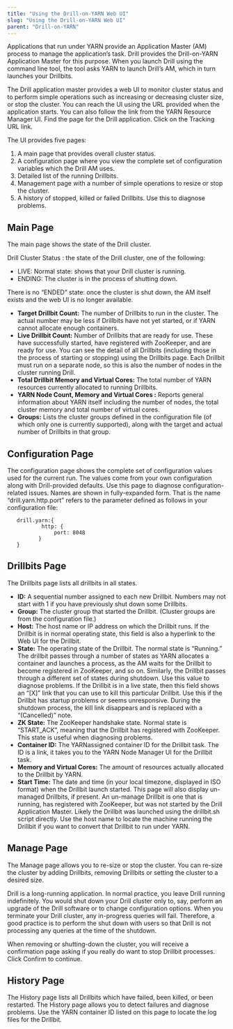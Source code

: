 ```yaml
---
title: "Using the Drill-on-YARN Web UI"
slug: "Using the Drill-on-YARN Web UI"
parent: "Drill-on-YARN"
---  
```


Applications that run under YARN provide an Application Master (AM) process to manage the
application’s task. Drill provides the Drill-on-YARN Application Master for this purpose. When
you launch Drill using the command line tool, the tool asks YARN to launch Drill’s AM, which in
turn launches your Drillbits.  

The Drill application master provides a web UI to monitor cluster status and to perform simple
operations such as increasing or decreasing cluster size, or stop the cluster. You can reach the UI using the URL provided when the application starts. You can also follow the link from the YARN Resource Manager UI. Find the page for the Drill application. Click on
the Tracking URL link.  

The UI provides five pages:  
1. A main page that provides overall cluster status.  
2. A configuration page where you view the complete set of configuration variables which
the Drill AM uses.  
3. Detailed list of the running Drillbits.  
4. Management page with a number of simple operations to resize or stop the cluster.  
5. A history of stopped, killed or failed Drillbits. Use this to diagnose problems.  

## Main Page
The main page shows the state of the Drill cluster. 

Drill Cluster Status : the state of the Drill cluster, one of the following:  

- LIVE: Normal state: shows that your Drill cluster is running.
- ENDING: The cluster is in the process of shutting down.  


There is no “ENDED” state: once the cluster is shut down, the AM itself exists and the web UI is no longer available.  



- **Target Drillbit Count:** The number of Drillbits to run in the cluster. The actual number may be less if Drillbits have not yet started, or if YARN cannot allocate enough containers.
- **Live Drillbit Count:** Number of Drillbits that are ready for use. These have successfully started, have registered with ZooKeeper, and are ready for use. You can see the detail of all Drillbits (including those in the process of starting or stopping) using the Drillbits page. Each Drillbit must run on a separate node, so this is also the number of nodes in the cluster running Drill.  
- **Total Drillbit Memory and Virtual Cores:** The total number of YARN resources currently
allocated to running Drillbits.  
- **YARN Node Count, Memory and Virtual Cores :** Reports general information about YARN
itself including the number of nodes, the total cluster memory and total number of virtual cores.  
- **Groups:** Lists the cluster groups defined in the configuration file (of which only one is currently supported), along with the target and actual number of Drillbits in that group.

## Configuration Page
The configuration page shows the complete set of configuration values used for the current run.
The values come from your own configuration along with Drill-provided defaults. Use this page
to diagnose configuration-related issues. Names are shown in fully-expanded form. That is the
name “drill.yarn.http.port” refers to the parameter defined as follows in your configuration file:  

       drill.yarn:{
               http: {
                   port: 8048
              }
       }  

## Drillbits Page
The Drillbits page lists all drillbits in all states.



- **ID:** A sequential number assigned to each new Drillbit. Numbers may not start with 1 if you have previously shut down some Drillbits.  
- **Group:** The cluster group that started the Drillbit. (Cluster groups are from the configuration file.)  
- **Host:** The host name or IP address on which the Drillbit runs. If the Drillbit is in normal operating state, this field is also a hyperlink to the Web UI for the Drillbit.  
- **State:** The operating state of the Drillbit. The normal state is “Running.” The drillbit passes through a number of states as YARN allocates a container and launches a process, as the AM waits for the Drillbit to become registered in ZooKeeper, and so on. Similarly, the Drillbit passes through a different set of states during shutdown. Use this value to diagnose problems.
If the Drillbit is in a live state, then this field shows an “[X]” link that you can use to kill this particular Drillbit. Use this if the Drillbit has startup problems or seems unresponsive. During the shutdown process, the kill link disappears and is replaced with a “(Cancelled)” note.  
- **ZK State:** The ZooKeeper handshake state. Normal state is “START_ACK”, meaning that the
Drillbit has registered with ZooKeeper. This state is useful when diagnosing problems.   
- **Container ID:** The YARNassigned container ID for the Drillbit task. The ID is a link, it takes you to the YARN Node Manager UI for the Drillbit task.  
- **Memory and Virtual Cores:** The amount of resources actually allocated to the Drillbit by YARN.  
- **Start Time:** The date and time (in your local timezone, displayed in ISO format) when the
Drillbit launch started. This page will also display un-managed Drillbits, if present. An un-manage Drillbit is one that is running, has registered with ZooKeeper, but was not started by the Drill Application Master. Likely the Drillbit was launched using the drillbit.sh script directly. Use the host name to locate the machine running the Drillbit if you want to convert that Drillbit to run under YARN.  

## Manage Page
The Manage page allows you to re-size or stop the cluster. You can re-size the cluster by adding Drillbits, removing Drillbits or setting the cluster to a desired size. 

Drill is a long-running application. In normal practice, you leave Drill running indefinitely. You would shut down your Drill cluster only to, say, perform an upgrade of the Drill software or to change configuration options. When you terminate your Drill cluster, any in-progress queries will fail. Therefore, a good practice is to perform the shut down with users so that Drill is not processing any queries at the time of the shutdown.

When removing or shutting-down the cluster, you will receive a confirmation page asking if you
really do want to stop Drillbit processes. Click Confirm to continue.  

## History Page
The History page lists all Drillbits which have failed, been killed, or been restarted. The History page allows you to detect failures and diagnose problems. Use the YARN container ID listed on this page to locate the log files for the Drillbit.